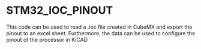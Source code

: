 # STM32_IOC_PINOUT
 This code can be used to read a .ioc file created in CubeMX and export the pinout to an excel sheet. Furthermore, the data can be used to configure the pinout of the processor in KiCAD
